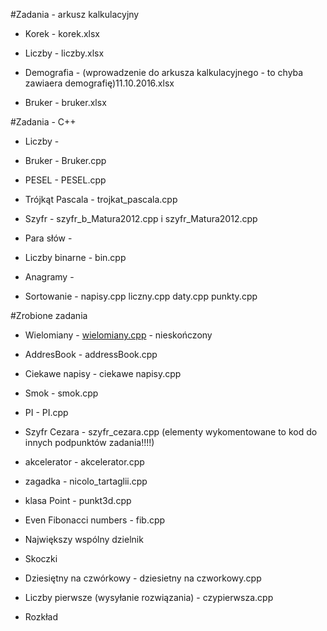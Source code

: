 #Zadania - arkusz kalkulacyjny

* Korek - korek.xlsx

* Liczby - liczby.xlsx

* Demografia - (wprowadzenie do arkusza kalkulacyjnego - to chyba zawiaera demografię)11.10.2016.xlsx

* Bruker - bruker.xlsx


#Zadania - C++

* Liczby -

* Bruker - Bruker.cpp

* PESEL - PESEL.cpp

* Trójkąt Pascala - trojkat_pascala.cpp

* Szyfr - szyfr_b_Matura2012.cpp i szyfr_Matura2012.cpp

* Para słów - 

* Liczby binarne - bin.cpp

* Anagramy - 

* Sortowanie - napisy.cpp liczny.cpp daty.cpp punkty.cpp



#Zrobione zadania

* Wielomiany - [wielomiany.cpp](wielomiany.cpp) - nieskończony

* AddresBook - addressBook.cpp



* Ciekawe napisy - ciekawe napisy.cpp

* Smok - smok.cpp

* PI - PI.cpp

* Szyfr Cezara - szyfr_cezara.cpp (elementy wykomentowane to kod do innych podpunktów zadania!!!!)



* akcelerator - akcelerator.cpp

* zagadka - nicolo_tartaglii.cpp

* klasa Point - punkt3d.cpp

* Even Fibonacci numbers - fib.cpp

* Największy wspólny dzielnik

* Skoczki

* Dziesiętny na czwórkowy - dziesietny na czworkowy.cpp

* Liczby pierwsze (wysyłanie rozwiązania) - czypierwsza.cpp

* Rozkład
